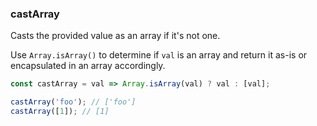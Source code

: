 ### castArray

Casts the provided value as an array if it's not one.

Use `Array.isArray()` to determine if `val` is an array and return it as-is or encapsulated in an array accordingly.

```js
const castArray = val => Array.isArray(val) ? val : [val];
```

```js
castArray('foo'); // ['foo']
castArray([1]); // [1]
```
